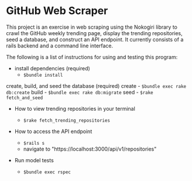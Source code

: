 # GitHub Web Scraper

This project is an exercise in web scraping using the Nokogiri library to crawl the GitHub weekly trending page, display the trending repositories, seed a database, and construct an API endpoint. It currently consists of a rails backend and a command line interface.

The following is a list of instructions for using and testing this program:

* install dependencies (required)
  - `$bundle install`

create, build, and seed the database (required)
  create - `$bundle exec rake db:create`
  build - `$bundle exec rake db:migrate`
  seed - `$rake fetch_and_seed`

* How to view trending repositories in your terminal
  - `$rake fetch_trending_repositories`

* How to access the API endpoint
  - `$rails s`
  - navigate to "https://localhost:3000/api/v1/repositories"

* Run model tests
  - `$bundle exec rspec`
